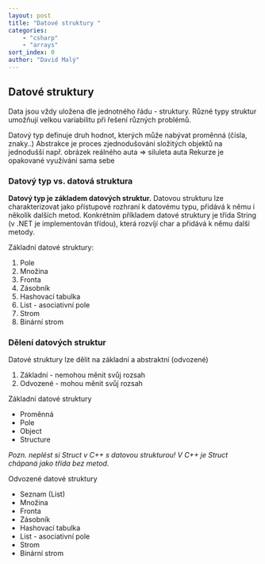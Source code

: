 ```yaml
---
layout: post
title: "Datové struktury "
categories:
    - "csharp"
    - "arrays"
sort_index: 0
author: "David Malý"
--- 
```



## Datové struktury


Data jsou vždy uložena dle jednotného řádu - struktury. Různé typy struktur umožňují velkou variabilitu při řešení různých problémů.



Datový typ definuje druh hodnot, kterých může nabývat proměnná (čísla, znaky..)
Abstrakce je proces zjednodušování složitých objektů na jednodušší např. obrázek reálného auta => siluleta auta
Rekurze je opakované využívání sama sebe


### Datový typ vs. datová struktura


**Datový typ je základem datových struktur.**
Datovou strukturu lze charakterizovat jako přístupové rozhraní k datovému typu, přidává k němu i několik dalších metod.
Konkrétním příkladem datové struktury je třída String (v .NET je implementován třídou), která rozvíjí char a přidává k němu další metody.


Základní datové struktury:
1. Pole
2. Množina
3. Fronta
4. Zásobník
5. Hashovací tabulka
6. List - asociativní pole
7. Strom
8. Binární strom




### Dělení datových struktur
Datové struktury lze dělit na základní a abstraktní (odvozené)

1. Základní - nemohou měnit svůj rozsah
2. Odvozené - mohou měnit svůj rozsah


Základní datové struktury
- Proměnná
- Pole
- Object
- Structure


*Pozn. neplést si Struct v C++ s datovou strukturou! V C++ je Struct chápaná jako třída bez metod.*

Odvozené datové struktury
- Seznam (List)
- Množina
- Fronta
- Zásobník
- Hashovací tabulka
- List - asociativní pole
- Strom
- Binární strom

